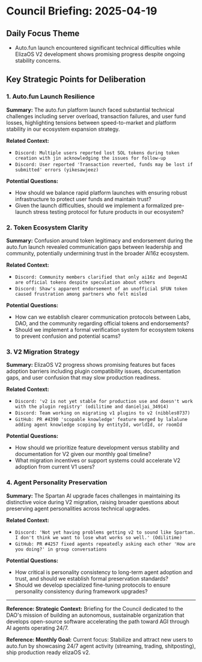 # Council Briefing: 2025-04-19

## Daily Focus Theme

- Auto.fun launch encountered significant technical difficulties while ElizaOS V2 development shows promising progress despite ongoing stability concerns.

## Key Strategic Points for Deliberation

### 1. Auto.fun Launch Resilience

**Summary:** The auto.fun platform launch faced substantial technical challenges including server overload, transaction failures, and user fund losses, highlighting tensions between speed-to-market and platform stability in our ecosystem expansion strategy.

**Related Context:**
- `Discord: Multiple users reported lost SOL tokens during token creation with jin acknowledging the issues for follow-up`
- `Discord: User reported 'Transaction reverted, funds may be lost if submitted' errors (yikesawjeez)`

**Potential Questions:**
- How should we balance rapid platform launches with ensuring robust infrastructure to protect user funds and maintain trust?
- Given the launch difficulties, should we implement a formalized pre-launch stress testing protocol for future products in our ecosystem?

### 2. Token Ecosystem Clarity

**Summary:** Confusion around token legitimacy and endorsement during the auto.fun launch revealed communication gaps between leadership and community, potentially undermining trust in the broader AI16z ecosystem.

**Related Context:**
- `Discord: Community members clarified that only ai16z and DegenAI are official tokens despite speculation about others`
- `Discord: Shaw's apparent endorsement of an unofficial $FUN token caused frustration among partners who felt misled`

**Potential Questions:**
- How can we establish clearer communication protocols between Labs, DAO, and the community regarding official tokens and endorsements?
- Should we implement a formal verification system for ecosystem tokens to prevent confusion and potential scams?

### 3. V2 Migration Strategy

**Summary:** ElizaOS V2 progress shows promising features but faces adoption barriers including plugin compatibility issues, documentation gaps, and user confusion that may slow production readiness.

**Related Context:**
- `Discord: 'v2 is not yet stable for production use and doesn't work with the plugin registry' (odilitime and danieljai_34914)`
- `Discord: Team working on migrating v1 plugins to v2 (nibbles0737)`
- `GitHub: PR #4390 'scopable knowledge' feature merged by lalalune adding agent knowledge scoping by entityId, worldId, or roomId`

**Potential Questions:**
- How should we prioritize feature development versus stability and documentation for V2 given our monthly goal timeline?
- What migration incentives or support systems could accelerate V2 adoption from current V1 users?

### 4. Agent Personality Preservation

**Summary:** The Spartan AI upgrade faces challenges in maintaining its distinctive voice during V2 migration, raising broader questions about preserving agent personalities across technical upgrades.

**Related Context:**
- `Discord: 'Not yet having problems getting v2 to sound like Spartan. I don't think we want to lose what works so well.' (Odilitime)`
- `GitHub: PR #4257 fixed agents repeatedly asking each other 'How are you doing?' in group conversations`

**Potential Questions:**
- How critical is personality consistency to long-term agent adoption and trust, and should we establish formal preservation standards?
- Should we develop specialized fine-tuning protocols to ensure personality consistency during framework upgrades?

---
**Reference: Strategic Context:** Briefing for the Council dedicated to the DAO's mission of building an autonomous, sustainable organization that develops open-source software accelerating the path toward AGI through AI agents operating 24/7.

**Reference: Monthly Goal:** Current focus: Stabilize and attract new users to auto.fun by showcasing 24/7 agent activity (streaming, trading, shitposting), ship production ready elizaOS v2.